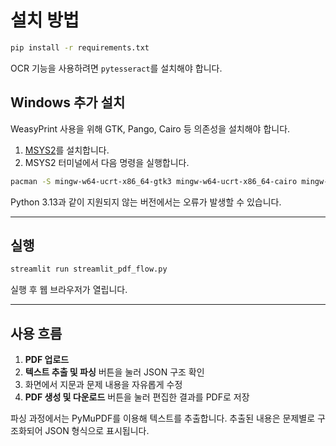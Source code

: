 # 설치 방법

```bash
pip install -r requirements.txt
```
OCR 기능을 사용하려면 `pytesseract`를 설치해야 합니다.

## Windows 추가 설치

WeasyPrint 사용을 위해 GTK, Pango, Cairo 등 의존성을 설치해야 합니다.

1. [MSYS2](https://www.msys2.org/)를 설치합니다.
2. MSYS2 터미널에서 다음 명령을 실행합니다.

```bash
pacman -S mingw-w64-ucrt-x86_64-gtk3 mingw-w64-ucrt-x86_64-cairo mingw-w64-ucrt-x86_64-pango
```

Python 3.13과 같이 지원되지 않는 버전에서는 오류가 발생할 수 있습니다.

---

## 실행

```bash
streamlit run streamlit_pdf_flow.py
```

실행 후 웹 브라우저가 열립니다.

---

## 사용 흐름

1. **PDF 업로드**
2. **텍스트 추출 및 파싱** 버튼을 눌러 JSON 구조 확인
3. 화면에서 지문과 문제 내용을 자유롭게 수정
4. **PDF 생성 및 다운로드** 버튼을 눌러 편집한 결과를 PDF로 저장

파싱 과정에서는 PyMuPDF를 이용해 텍스트를 추출합니다. 추출된 내용은 문제별로 구조화되어 JSON 형식으로 표시됩니다.
